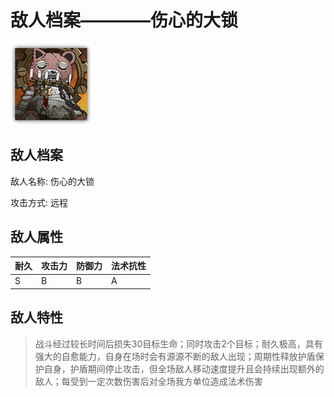 # 敌人档案————伤心的大锁

![伤心的大锁](./eneIcons/伤心的大锁.png)

## 敌人档案

敌人名称: 伤心的大锁

攻击方式: 远程

## 敌人属性

| 耐久      | 攻击力  | 防御力 | 法术抗性 |
|---------|------|-----|------|
| S | B | B | A |

## 敌人特性
> 战斗经过较长时间后损失30目标生命；同时攻击2个目标；耐久极高，具有强大的自愈能力，自身在场时会有源源不断的敌人出现；周期性释放护盾保护自身，护盾期间停止攻击，但全场敌人移动速度提升且会持续出现额外的敌人；每受到一定次数伤害后对全场我方单位造成法术伤害
